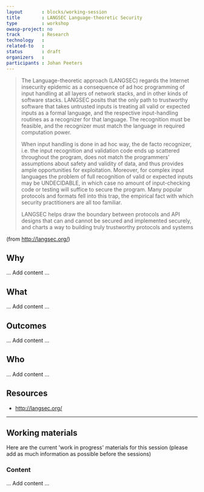 ```yaml
---
layout       : blocks/working-session
title        : LANGSEC Language-theoretic Security
type         : workshop
owasp-project: no
track        : Research
technology   :
related-to   :
status       : draft
organizers   :
participants : Johan Peeters
---
```


> The Language-theoretic approach (LANGSEC) regards the Internet insecurity epidemic as a consequence of ad hoc programming of input handling at all layers of network stacks, and in other kinds of software stacks. LANGSEC posits that the only path to trustworthy software that takes untrusted inputs is treating all valid or expected inputs as a formal language, and the respective input-handling routines as a recognizer for that language. The recognition must be feasible, and the recognizer must match the language in required computation power.
>
> When input handling is done in ad hoc way, the de facto recognizer, i.e. the input recognition and validation code ends up scattered throughout the program, does not match the programmers' assumptions about safety and validity of data, and thus provides ample opportunities for exploitation. Moreover, for complex input languages the problem of full recognition of valid or expected inputs may be UNDECIDABLE, in which case no amount of input-checking code or testing will suffice to secure the program. Many popular protocols and formats fell into this trap, the empirical fact with which security practitioners are all too familiar.
>
> LANGSEC helps draw the boundary between protocols and API designs that can and cannot be secured and implemented securely, and charts a way to building truly trustworthy protocols and systems

(from http://langsec.org/)

## Why

... Add content ...

## What

... Add content ...

## Outcomes 

... Add content ...

## Who

... Add content ...

## Resources

 - http://langsec.org/
 
 --- 

## Working materials

Here are the current 'work in progress' materials for this session (please add as much information as possible before the sessions)

### Content

... Add content ...

